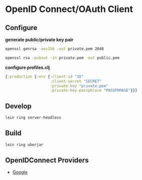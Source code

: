 # OpenID Connect/OAuth Client

## Configure
**generate public/private key pair**
```bash
openssl genrsa -aes256 -out private.pem 2048

openssl rsa -pubout -in private.pem -out public.pem
```

**configure profiles.clj**
```clojure
{:production {:env {:client-id "ID"
                    :client-secret "SECRET"
                    :private-key "private.pem"
                    :private-key-passphrase "PASSPHRASE"}}}
```

## Develop
```bash
lein ring server-headless
```

## Build
```bash
lein ring uberjar 
```

## OpenIDConnect Providers
* [Google](https://developers.google.com/identity/protocols/OpenIDConnect)

